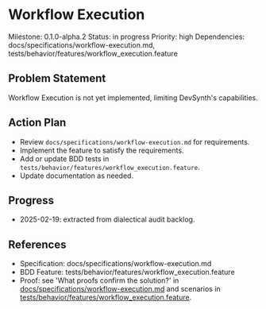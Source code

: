 # Workflow Execution
Milestone: 0.1.0-alpha.2
Status: in progress
Priority: high
Dependencies: docs/specifications/workflow-execution.md, tests/behavior/features/workflow_execution.feature

## Problem Statement
Workflow Execution is not yet implemented, limiting DevSynth's capabilities.


## Action Plan
- Review `docs/specifications/workflow-execution.md` for requirements.
- Implement the feature to satisfy the requirements.
- Add or update BDD tests in `tests/behavior/features/workflow_execution.feature`.
- Update documentation as needed.

## Progress
- 2025-02-19: extracted from dialectical audit backlog.

## References
- Specification: docs/specifications/workflow-execution.md
- BDD Feature: tests/behavior/features/workflow_execution.feature
- Proof: see 'What proofs confirm the solution?' in [docs/specifications/workflow-execution.md](../docs/specifications/workflow-execution.md) and scenarios in [tests/behavior/features/workflow_execution.feature](../tests/behavior/features/workflow_execution.feature).
